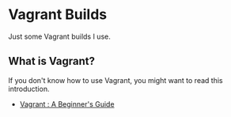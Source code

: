 # Vagrant Builds

Just some Vagrant builds I use.

## What is Vagrant?

If you don't know how to use Vagrant, you might want to read this introduction.

* [Vagrant : A Beginner's Guide](https://developer.hashicorp.com/vagrant/tutorials)